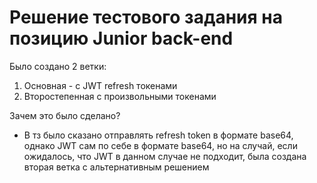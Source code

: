 # Решение тестового задания на позицию Junior back-end
Было создано 2 ветки:
  1. Основная - с JWT refresh токенами
  2. Второстепенная с произвольными токенами


Зачем это было сделано?
- В тз было сказано отправлять refresh token в формате base64, однако JWT сам по себе в формате base64, но на случай, если ожидалось, что JWT в данном случае не подходит, была создана вторая ветка с альтернативным решением
